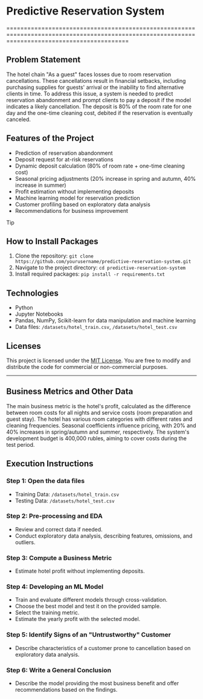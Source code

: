 # Predictive Reservation System

===============================================================================================================================================

## Problem Statement

The hotel chain "As a guest" faces losses due to room reservation cancellations. These cancellations result in financial setbacks, including purchasing supplies for guests' arrival or the inability to find alternative clients in time. To address this issue, a system is needed to predict reservation abandonment and prompt clients to pay a deposit if the model indicates a likely cancellation. The deposit is 80% of the room rate for one day and the one-time cleaning cost, debited if the reservation is eventually canceled.

## Features of the Project

- Prediction of reservation abandonment
- Deposit request for at-risk reservations
- Dynamic deposit calculation (80% of room rate + one-time cleaning cost)
- Seasonal pricing adjustments (20% increase in spring and autumn, 40% increase in summer)
- Profit estimation without implementing deposits
- Machine learning model for reservation prediction
- Customer profiling based on exploratory data analysis
- Recommendations for business improvement

> [!TIP]
## How to Install Packages

1. Clone the repository: `git clone https://github.com/yourusername/predictive-reservation-system.git`
2. Navigate to the project directory: `cd predictive-reservation-system`
3. Install required packages: `pip install -r requirements.txt`

## Technologies

- Python
- Jupyter Notebooks
- Pandas, NumPy, Scikit-learn for data manipulation and machine learning
- Data files: `/datasets/hotel_train.csv`, `/datasets/hotel_test.csv`

## Licenses

This project is licensed under the [MIT License](LICENSE). You are free to modify and distribute the code for commercial or non-commercial purposes.

---

## Business Metrics and Other Data

The main business metric is the hotel's profit, calculated as the difference between room costs for all nights and service costs (room preparation and guest stay). The hotel has various room categories with different rates and cleaning frequencies. Seasonal coefficients influence pricing, with 20% and 40% increases in spring/autumn and summer, respectively. The system's development budget is 400,000 rubles, aiming to cover costs during the test period.

## Execution Instructions

### Step 1: Open the data files
- Training Data: `/datasets/hotel_train.csv`
- Testing Data: `/datasets/hotel_test.csv`

### Step 2: Pre-processing and EDA
- Review and correct data if needed.
- Conduct exploratory data analysis, describing features, omissions, and outliers.

### Step 3: Compute a Business Metric
- Estimate hotel profit without implementing deposits.

### Step 4: Developing an ML Model
- Train and evaluate different models through cross-validation.
- Choose the best model and test it on the provided sample.
- Select the training metric.
- Estimate the yearly profit with the selected model.

### Step 5: Identify Signs of an "Untrustworthy" Customer
- Describe characteristics of a customer prone to cancellation based on exploratory data analysis.

### Step 6: Write a General Conclusion
- Describe the model providing the most business benefit and offer recommendations based on the findings.
